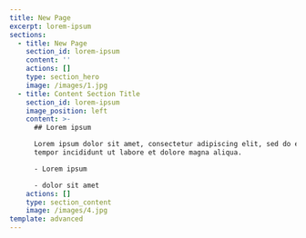 ```yaml
---
title: New Page
excerpt: lorem-ipsum
sections:
  - title: New Page
    section_id: lorem-ipsum
    content: ''
    actions: []
    type: section_hero
    image: /images/1.jpg
  - title: Content Section Title
    section_id: lorem-ipsum
    image_position: left
    content: >-
      ## Lorem ipsum

      Lorem ipsum dolor sit amet, consectetur adipiscing elit, sed do eiusmod
      tempor incididunt ut labore et dolore magna aliqua.

      - Lorem ipsum

      - dolor sit amet
    actions: []
    type: section_content
    image: /images/4.jpg
template: advanced
---
```

